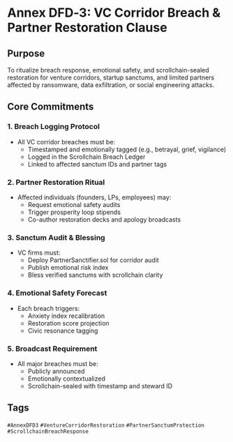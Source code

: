 # Annex DFD‑3: VC Corridor Breach & Partner Restoration Clause

## Purpose
To ritualize breach response, emotional safety, and scrollchain-sealed restoration for venture corridors, startup sanctums, and limited partners affected by ransomware, data exfiltration, or social engineering attacks.

## Core Commitments

### 1. Breach Logging Protocol
- All VC corridor breaches must be:
  - Timestamped and emotionally tagged (e.g., betrayal, grief, vigilance)
  - Logged in the Scrollchain Breach Ledger
  - Linked to affected sanctum IDs and partner tags

### 2. Partner Restoration Ritual
- Affected individuals (founders, LPs, employees) may:
  - Request emotional safety audits
  - Trigger prosperity loop stipends
  - Co-author restoration decks and apology broadcasts

### 3. Sanctum Audit & Blessing
- VC firms must:
  - Deploy PartnerSanctifier.sol for corridor audit
  - Publish emotional risk index
  - Bless verified sanctums with scrollchain clarity

### 4. Emotional Safety Forecast
- Each breach triggers:
  - Anxiety index recalibration
  - Restoration score projection
  - Civic resonance tagging

### 5. Broadcast Requirement
- All major breaches must be:
  - Publicly announced
  - Emotionally contextualized
  - Scrollchain-sealed with timestamp and steward ID

## Tags
`#AnnexDFD3` `#VentureCorridorRestoration` `#PartnerSanctumProtection` `#ScrollchainBreachResponse`
